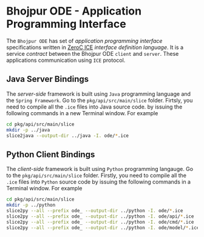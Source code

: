# Bhojpur ODE - Application Programming Interface

The `Bhojpur ODE` has set of *application programming interface* specifications
written in [ZeroC ICE](https://zeroc.com) *interface definition language*. It
is a service *contract* between the Bhojpur ODE `client` and `server`. These
applications communication using `ICE` protocol.

## Java Server Bindings

The *server-side* framework is built using `Java` programming language and the
`Spring Framework`. Go to the `pkg/api/src/main/slice` folder. Firtsly, you need
to compile all the `.ice` files into Java source code. by issuing the following
commands in a new Terminal window. For example

```bash
cd pkg/api/src/main/slice
mkdir -p ../java
slice2java --output-dir ../java -I. ode/*.ice
```

## Python Client Bindings

The *client-side* framework is built using `Python` programming langauge. Go to
the `pkg/api/src/main/slice` folder. Firstly, you need to compile all the `.ice`
files into `Python` source code by issuing the following commands in a Terminal
window. For example

```bash
cd pkg/api/src/main/slice
mkdir -p ../python
slice2py --all --prefix ode_ --output-dir ../python -I. ode/*.ice
slice2py --all --prefix ode_ --output-dir ../python -I. ode/api/*.ice
slice2py --all --prefix ode_ --output-dir ../python -I. ode/cmd/*.ice
slice2py --all --prefix ode_ --output-dir ../python -I. ode/model/*.ice
```
